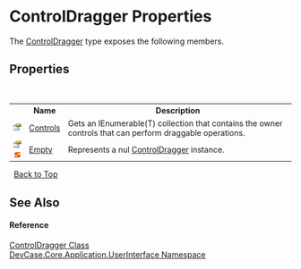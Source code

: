 # ControlDragger Properties
 

The <a href="T_DevCase_Core_Application_UserInterface_ControlDragger">ControlDragger</a> type exposes the following members.


## Properties
&nbsp;<table><tr><th></th><th>Name</th><th>Description</th></tr><tr><td>![Public property](media/pubproperty.gif "Public property")</td><td><a href="P_DevCase_Core_Application_UserInterface_ControlDragger_Controls">Controls</a></td><td>
Gets an IEnumerable(T) collection that contains the owner controls that can perform draggable operations.</td></tr><tr><td>![Public property](media/pubproperty.gif "Public property")![Static member](media/static.gif "Static member")</td><td><a href="P_DevCase_Core_Application_UserInterface_ControlDragger_Empty">Empty</a></td><td>
Represents a nul <a href="T_DevCase_Core_Application_UserInterface_ControlDragger">ControlDragger</a> instance.</td></tr></table>&nbsp;
<a href="#controldragger-properties">Back to Top</a>

## See Also


#### Reference
<a href="T_DevCase_Core_Application_UserInterface_ControlDragger">ControlDragger Class</a><br /><a href="N_DevCase_Core_Application_UserInterface">DevCase.Core.Application.UserInterface Namespace</a><br />